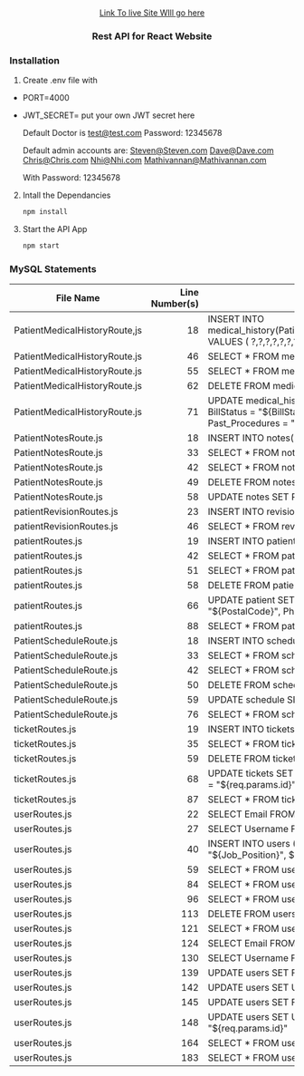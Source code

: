 <br />
<p align="center">
  <a href="#">
  Link To live Site WIll go here</a>
  <h3 align="center">Rest API for React Website</h3>


### Installation
1. Create .env file with
  
* PORT=4000
* JWT_SECRET= put your own JWT secret here 
  

  Default Doctor is test@test.com
  Password: 12345678

  Default admin accounts are: 
  Steven@Steven.com
  Dave@Dave.com
  Chris@Chris.com
  Nhi@Nhi.com
  Mathivannan@Mathivannan.com

  With Password: 12345678

  
2. Intall the Dependancies
   ```sh
   npm install
   ```
   
2. Start the API App
   ```sh
   npm start
   ```


### MySQL Statements

| File Name | Line Number(s) | SQL Statement |
| --------- | --------------:| ------------- |
|PatientMedicalHistoryRoute,js|18|INSERT INTO medical_history(PatientID,Username,Date,Fever,Allergies,XrayURL,Covid_Checked,LabResults,BillStatus,Immunizations,Insurance_Provider,InsuredStatus,Smoker,Chronic_Pain,Past_Procedures,Weight,Prescriptions) VALUES ( ?,?,?,?,?,?,?,?,?,?,?,?,?,?,?,?,?)|
|PatientMedicalHistoryRoute.js|46|SELECT * FROM medical_history ORDER BY Date DESC|
|PatientMedicalHistoryRoute.js|55|SELECT * FROM medical_history WHERE PatientID=${req.params.id}|
|PatientMedicalHistoryRoute.js|62|DELETE FROM medical_history WHERE PatientID=${req.params.id}|
|PatientMedicalHistoryRoute.js|71|UPDATE medical_history SET PatientID = "${PatientID}", Username = "${Username}", Date = "${Date}", Fever = "${Fever}", Allergies = "${Allergies}", XrayURL = "${XrayURL}", Covid_Checked = "${Covid_Checked}", BillStatus = "${BillStatus}", Immunizations = "${Immunizations}", Insurance_Provider = "${Insurance_Provider}", InsuredStatus = "${InsuredStatus}", Smoker = "${Smoker}", Chronic_Pain = "${Chronic_Pain}", Past_Procedures = "${Past_Procedures}", Weight = "${Weight}", LabResults = "${LabResults}", Prescriptions = "${Prescriptions}", WHERE Medical_H = "${req.params.id}"|
|PatientNotesRoute.js|18|INSERT INTO notes(PatientID,Username,Date,Note) VALUES ( ?,?,?,?)|
|PatientNotesRoute.js|33|SELECT * FROM notes ORDER BY Date DESC|
|PatientNotesRoute.js|42|SELECT * FROM notes WHERE PatientID=${req.params.id}|
|PatientNotesRoute.js|49|DELETE FROM notes WHERE noteID=${req.params.id}|
|PatientNotesRoute.js|58|UPDATE notes SET PatientID = "${PatientID}", Username = "${Username}", Date = "${Date}", Note = "${Note}", WHERE noteID = "${req.params.id}"|
|patientRevisionRoutes.js|23|INSERT INTO revision_history (UserID, PatientID, Revision) VALUES|
|patientRevisionRoutes.js|46|SELECT * FROM revision_history WHERE PatientID=${req.params.PatientID} ORDER BY Date DESC|
|patientRoutes.js|19|INSERT INTO patient(DOB,OHIP,First_Name,Last_Name,Address,City,Province,PostalCode,Phone_Number,Email,Age,Last_edit) VALUES ( ?,?,?,?,?,?,?,?,?,?,?,?)|
|patientRoutes.js|42|SELECT * FROM patient ORDER BY First_Name, Last_Name|
|patientRoutes.js|51|SELECT * FROM patient WHERE PatientID=${req.params.id}|
|patientRoutes.js|58|DELETE FROM patient WHERE PatientID=${req.params.id}|
|patientRoutes.js|66|UPDATE patient SET DOB = "${DOB}", OHIP = "${OHIP}", First_Name = "${First_Name}", Last_Name = "${Last_Name}", Address = "${Address}", City = "${City}", Province = "${Province}", PostalCode = "${PostalCode}", Phone_Number = "${Phone_Number}", Last_Edit = "${Last_Edit}", Email = "${Email}" WHERE PatientID = "${req.params.id}"|
|patientRoutes.js|88|SELECT * FROM patient WHERE First_Name LIKE "%`+req.query.key+`%" OR Last_Name LIKE "%`+req.query.key+`%" OR OHIP LIKE "%`+req.query.key+`%"|
|PatientScheduleRoute.js|18|INSERT INTO schedule(TimeSlot,Date,PatientID,Username) VALUES ( ?,?,?,?)|
|PatientScheduleRoute.js|33|SELECT * FROM schedule ORDER BY Date DESC|
|PatientScheduleRoute.js|42|SELECT * FROM schedule WHERE PatientID=${req.params.id} ORDER BY STR_TO_DATE( Date, '%Y-%m-%d' ) DESC, Timeslot DESC|
|PatientScheduleRoute.js|50|DELETE FROM schedule WHERE scheduleID=${req.params.id}|
|PatientScheduleRoute.js|59|UPDATE schedule SET TimeSlot = "${TimeSlot}", Date = "${Date}", PatientID = "${PatientID}", Username = "${Username}", WHERE noteID = "${req.params.id}"|
|PatientScheduleRoute.js|76|SELECT * FROM schedule WHERE Username LIKE "%`+req.query.key+`%" OR Date LIKE "%`+req.query.key+`%" OR Timeslot LIKE "%`+req.query.key+`%"|
|ticketRoutes.js|19|INSERT INTO tickets(Username,email,Date,content,TicketNumber) VALUES ( ?,?,?,?,?)|
|ticketRoutes.js|35|SELECT * FROM tickets|
|ticketRoutes.js|59|DELETE FROM tickets WHERE TicketID=${req.params.id}|
|ticketRoutes.js|68|UPDATE tickets SET Username = "${Username}", content = "${content}", Date = "${Date}", email = "${email}", Completed = "${Completed}", Notes = "${Notes}", TicketNumber = "${TicketNumber}" WHERE TicketID = "${req.params.id}"|
|ticketRoutes.js|87|SELECT * FROM tickets WHERE TicketNumber LIKE "%`+req.query.key+`%" OR Username LIKE "%`+req.query.key+`%" OR email LIKE "%`+req.query.key+`%"|
|userRoutes.js|22|SELECT Email FROM users WHERE Email = "${req.body.Email}"|
|userRoutes.js|27|SELECT Username FROM users WHERE Username = "${req.body.Username}"|
|userRoutes.js|40|INSERT INTO users (Username, Email, Password, First_Name, Last_Name, Job_Position, Admin_Flag, Last_Login) VALUES ("${Username}", "${Email}", "${Password}", "${First_Name}", "${Last_Name}", "${Job_Position}", ${Admin_Flag}, "${Last_Login}")|
|userRoutes.js|59|SELECT * FROM users WHERE Email = '${req.body.email}'|
|userRoutes.js|84|SELECT * FROM users ORDER BY First_Name, Last_Name|
|userRoutes.js|96|SELECT * FROM users WHERE UserID=${id}|
|userRoutes.js|113|DELETE FROM users WHERE UserID=${req.params.id}|
|userRoutes.js|121|SELECT * FROM users WHERE UserID = "${req.params.id}"|
|userRoutes.js|124|SELECT Email FROM users WHERE Email = "${req.body.Email}"|
|userRoutes.js|130|SELECT Username FROM users WHERE Username = "${req.body.Username}"|
|userRoutes.js|139|UPDATE users SET First_Name = "${First_Name}", Last_Name = "${Last_Name}", Job_Position = "${Job_Position}", Admin_Flag = "${Admin_Flag}" WHERE UserID = "${req.params.id}"|
|userRoutes.js|142|UPDATE users SET Username = "${Username}", First_Name = "${First_Name}", Last_Name = "${Last_Name}", Job_Position = "${Job_Position}", Admin_Flag = "${Admin_Flag}" WHERE UserID = "${req.params.id}"|
|userRoutes.js|145|UPDATE users SET First_Name = "${First_Name}", Last_Name = "${Last_Name}", Job_Position = "${Job_Position}", Admin_Flag = "${Admin_Flag}", Email = "${Email}" WHERE UserID = "${req.params.id}"|
|userRoutes.js|148|UPDATE users SET Username = "${Username}", First_Name = "${First_Name}", Last_Name = "${Last_Name}", Job_Position = "${Job_Position}", Admin_Flag = "${Admin_Flag}", Email = "${Email}" WHERE UserID = "${req.params.id}"|
|userRoutes.js|164|SELECT * FROM users WHERE Email='${email}'|
|userRoutes.js|183|SELECT * FROM users WHERE First_Name LIKE "%`+req.query.key+`%" OR Last_Name LIKE "%`+req.query.key+`%" OR Username LIKE "%`+req.query.key+`%"|
   
